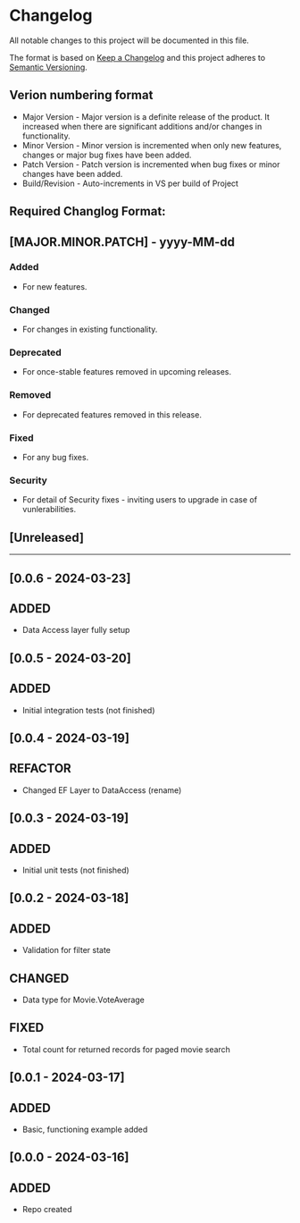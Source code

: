 # Changelog
All notable changes to this project will be documented in this file.

The format is based on [Keep a Changelog](http://keepachangelog.com/en/1.0.0/)
and this project adheres to [Semantic Versioning](http://semver.org/spec/v2.0.0.html).

## Verion numbering format
- Major Version - Major version is a definite release of the product. It increased when there are significant additions and/or changes in functionality.
- Minor Version - Minor version is incremented when only new features, changes or major bug fixes have been added.
- Patch Version - Patch version is incremented when bug fixes or minor changes have been added.
- Build/Revision - Auto-increments in VS per build of Project

## Required Changlog Format:
## [MAJOR.MINOR.PATCH] - yyyy-MM-dd
### Added
- For new features.
### Changed
- For changes in existing functionality.
### Deprecated
- For once-stable features removed in upcoming releases.
### Removed
- For deprecated features removed in this release.
### Fixed
- For any bug fixes.
### Security
- For detail of Security fixes - inviting users to upgrade in case of vunlerabilities.

## [Unreleased]

---------------------------------------------------------------------------------------------------------

## [0.0.6 - 2024-03-23]
## ADDED
- Data Access layer fully setup

## [0.0.5 - 2024-03-20]
## ADDED
- Initial integration tests (not finished)

## [0.0.4 - 2024-03-19]
## REFACTOR
- Changed EF Layer to DataAccess (rename)

## [0.0.3 - 2024-03-19]
## ADDED
- Initial unit tests (not finished)

## [0.0.2 - 2024-03-18]
## ADDED
- Validation for filter state
## CHANGED
- Data type for Movie.VoteAverage
## FIXED
- Total count for returned records for paged movie search

## [0.0.1 - 2024-03-17]
## ADDED
- Basic, functioning example added

## [0.0.0 - 2024-03-16]
## ADDED
- Repo created